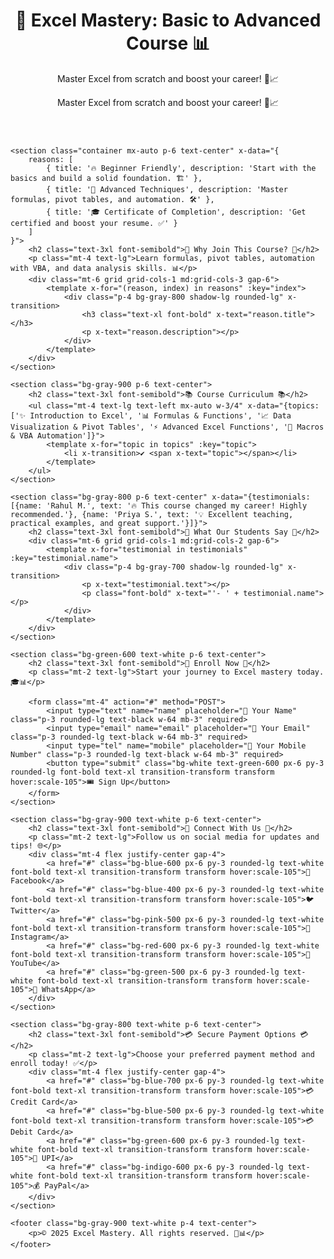 
<html lang="en">
<head>
    <meta charset="UTF-8">
    <meta name="viewport" content="width=device-width, initial-scale=1.0">
    <title>🚀 Excel Mastery: Basic to Advanced Course 📊</title>
    <link rel="stylesheet" href="https://cdnjs.cloudflare.com/ajax/libs/tailwindcss/2.2.19/tailwind.min.css">
    <script src="https://cdnjs.cloudflare.com/ajax/libs/alpinejs/3.12.0/cdn.min.js" defer></script>
</head>
<body class="bg-black text-white">
    <header class="bg-green-600 text-white py-6 text-center">
        <h1 class="text-4xl font-bold">🚀 Excel Mastery: Basic to Advanced Course 📊</h1>
        <p class="mt-2 text-lg">Master Excel from scratch and boost your career! 💼📈</p>
        <p class="mt-2 text-lg">Master Excel from scratch and boost your career! 🌟📈</p>
    </header>
    
    <section class="container mx-auto p-6 text-center" x-data="{
        reasons: [
            { title: '🔥 Beginner Friendly', description: 'Start with the basics and build a solid foundation. 🏗️' },
            { title: '🚀 Advanced Techniques', description: 'Master formulas, pivot tables, and automation. 🛠️' },
            { title: '🎓 Certificate of Completion', description: 'Get certified and boost your resume. ✅' }
        ]
    }">
        <h2 class="text-3xl font-semibold">🌟 Why Join This Course? 🌟</h2>
        <p class="mt-4 text-lg">Learn formulas, pivot tables, automation with VBA, and data analysis skills. 📊</p>
        <div class="mt-6 grid grid-cols-1 md:grid-cols-3 gap-6">
            <template x-for="(reason, index) in reasons" :key="index">
                <div class="p-4 bg-gray-800 shadow-lg rounded-lg" x-transition>
                    <h3 class="text-xl font-bold" x-text="reason.title"></h3>
                    <p x-text="reason.description"></p>
                </div>
            </template>
        </div>
    </section>
    
    <section class="bg-gray-900 p-6 text-center">
        <h2 class="text-3xl font-semibold">📚 Course Curriculum 📚</h2>
        <ul class="mt-4 text-lg text-left mx-auto w-3/4" x-data="{topics: ['✨ Introduction to Excel', '📊 Formulas & Functions', '📈 Data Visualization & Pivot Tables', '⚡ Advanced Excel Functions', '🤖 Macros & VBA Automation']}">
            <template x-for="topic in topics" :key="topic">
                <li x-transition>✔️ <span x-text="topic"></span></li>
            </template>
        </ul>
    </section>
    
    <section class="bg-gray-800 p-6 text-center" x-data="{testimonials: [{name: 'Rahul M.', text: '🔥 This course changed my career! Highly recommended.'}, {name: 'Priya S.', text: '💡 Excellent teaching, practical examples, and great support.'}]}">
        <h2 class="text-3xl font-semibold">💬 What Our Students Say 💬</h2>
        <div class="mt-6 grid grid-cols-1 md:grid-cols-2 gap-6">
            <template x-for="testimonial in testimonials" :key="testimonial.name">
                <div class="p-4 bg-gray-700 shadow-lg rounded-lg" x-transition>
                    <p x-text="testimonial.text"></p>
                    <p class="font-bold" x-text="'- ' + testimonial.name"></p>
                </div>
            </template>
        </div>
    </section>
    
    <section class="bg-green-600 text-white p-6 text-center">
        <h2 class="text-3xl font-semibold">🚀 Enroll Now 🎯</h2>
        <p class="mt-2 text-lg">Start your journey to Excel mastery today. 🎓📊</p>
        
        <form class="mt-4" action="#" method="POST">
            <input type="text" name="name" placeholder="👤 Your Name" class="p-3 rounded-lg text-black w-64 mb-3" required>
            <input type="email" name="email" placeholder="📧 Your Email" class="p-3 rounded-lg text-black w-64 mb-3" required>
            <input type="tel" name="mobile" placeholder="📱 Your Mobile Number" class="p-3 rounded-lg text-black w-64 mb-3" required>
            <button type="submit" class="bg-white text-green-600 px-6 py-3 rounded-lg font-bold text-xl transition-transform transform hover:scale-105">🎟️ Sign Up</button>
        </form>
    </section>

    <section class="bg-gray-900 text-white p-6 text-center">
        <h2 class="text-3xl font-semibold">📲 Connect With Us 📲</h2>
        <p class="mt-2 text-lg">Follow us on social media for updates and tips! 🌐</p>
        <div class="mt-4 flex justify-center gap-4">
            <a href="#" class="bg-blue-600 px-6 py-3 rounded-lg text-white font-bold text-xl transition-transform transform hover:scale-105">🔵 Facebook</a>
            <a href="#" class="bg-blue-400 px-6 py-3 rounded-lg text-white font-bold text-xl transition-transform transform hover:scale-105">🐦 Twitter</a>
            <a href="#" class="bg-pink-500 px-6 py-3 rounded-lg text-white font-bold text-xl transition-transform transform hover:scale-105">📸 Instagram</a>
            <a href="#" class="bg-red-600 px-6 py-3 rounded-lg text-white font-bold text-xl transition-transform transform hover:scale-105">🎥 YouTube</a>
            <a href="#" class="bg-green-500 px-6 py-3 rounded-lg text-white font-bold text-xl transition-transform transform hover:scale-105">👥 WhatsApp</a>
        </div>
    </section>

    <section class="bg-gray-800 text-white p-6 text-center">
        <h2 class="text-3xl font-semibold">💳 Secure Payment Options 💳</h2>
        <p class="mt-2 text-lg">Choose your preferred payment method and enroll today! ✅</p>
        <div class="mt-4 flex justify-center gap-4">
            <a href="#" class="bg-blue-700 px-6 py-3 rounded-lg text-white font-bold text-xl transition-transform transform hover:scale-105">💳 Credit Card</a>
            <a href="#" class="bg-blue-500 px-6 py-3 rounded-lg text-white font-bold text-xl transition-transform transform hover:scale-105">💳 Debit Card</a>
            <a href="#" class="bg-green-600 px-6 py-3 rounded-lg text-white font-bold text-xl transition-transform transform hover:scale-105">📲 UPI</a>
            <a href="#" class="bg-indigo-600 px-6 py-3 rounded-lg text-white font-bold text-xl transition-transform transform hover:scale-105">💰 PayPal</a>
        </div>
    </section>
    
    <footer class="bg-gray-900 text-white p-4 text-center">
        <p>© 2025 Excel Mastery. All rights reserved. 🚀📊</p>
    </footer>
</body>
</html>
